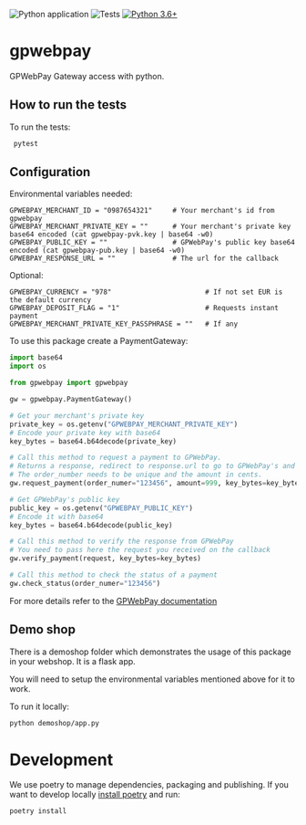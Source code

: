 ![Python application](https://github.com/filias/gpwebpay/workflows/Python%20application/badge.svg)
![Tests](https://github.com/filias/gpwebpay/workflows/tests/badge.svg)
[![Python 3.6+](https://img.shields.io/badge/python-3.6+-blue.svg)](https://www.python.org/downloads/release/python-370/)

# gpwebpay

GPWebPay Gateway access with python.

## How to run the tests

To run the tests:
```bash
 pytest
 ```

## Configuration

Environmental variables needed:
```
GPWEBPAY_MERCHANT_ID = "0987654321"     # Your merchant's id from gpwebpay
GPWEBPAY_MERCHANT_PRIVATE_KEY = ""      # Your merchant's private key base64 encoded (cat gpwebpay-pvk.key | base64 -w0)
GPWEBPAY_PUBLIC_KEY = ""                # GPWebPay's public key base64 encoded (cat gpwebpay-pub.key | base64 -w0)
GPWEBPAY_RESPONSE_URL = ""              # The url for the callback
```
Optional:
```
GPWEBPAY_CURRENCY = "978"                       # If not set EUR is the default currency
GPWEBPAY_DEPOSIT_FLAG = "1"                     # Requests instant payment
GPWEBPAY_MERCHANT_PRIVATE_KEY_PASSPHRASE = ""   # If any
```

To use this package create a PaymentGateway:

```python
import base64
import os

from gpwebpay import gpwebpay

gw = gpwebpay.PaymentGateway()

# Get your merchant's private key
private_key = os.getenv("GPWEBPAY_MERCHANT_PRIVATE_KEY")
# Encode your private key with base64
key_bytes = base64.b64decode(private_key)

# Call this method to request a payment to GPWebPay.
# Returns a response, redirect to response.url to go to GPWebPay's and make the payment
# The order_number needs to be unique and the amount in cents.
gw.request_payment(order_numer="123456", amount=999, key_bytes=key_bytes)

# Get GPWebPay's public key
public_key = os.getenv("GPWEBPAY_PUBLIC_KEY")
# Encode it with base64
key_bytes = base64.b64decode(public_key)

# Call this method to verify the response from GPWebPay
# You need to pass here the request you received on the callback
gw.verify_payment(request, key_bytes=key_bytes)

# Call this method to check the status of a payment
gw.check_status(order_numer="123456")

```

For more details refer to the [GPWebPay documentation](http://www.gpwebpay.cz/en/Download)


## Demo shop
There is a demoshop folder which demonstrates the usage of this package in your webshop.
It is a flask app.

You will need to setup the environmental variables mentioned above for it to work.

To run it locally:
```bash
python demoshop/app.py
```


# Development
We use poetry to manage dependencies, packaging and publishing.
If you want to develop locally [install poetry](https://python-poetry.org/docs/#installation) and run:

```bash
poetry install
```
